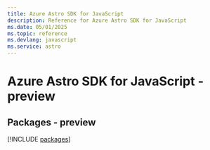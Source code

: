 ```yaml
---
title: Azure Astro SDK for JavaScript
description: Reference for Azure Astro SDK for JavaScript
ms.date: 05/01/2025
ms.topic: reference
ms.devlang: javascript
ms.service: astro
---
```

# Azure Astro SDK for JavaScript - preview
## Packages - preview
[!INCLUDE [packages](astro-index.md)]